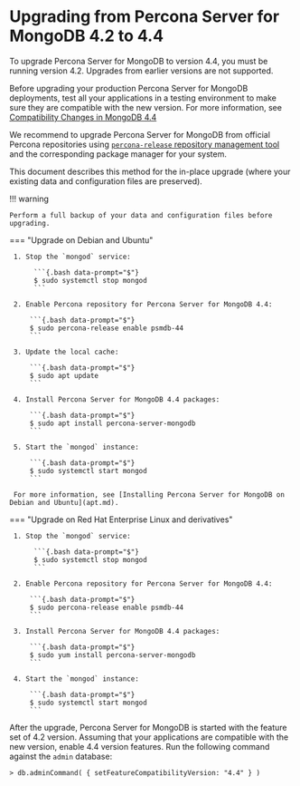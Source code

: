 # Upgrading from Percona Server for MongoDB 4.2 to 4.4

To upgrade Percona Server for MongoDB to version 4.4, you must be running version 4.2. Upgrades from earlier versions are not supported.

Before upgrading your production Percona Server for MongoDB deployments, test all your applications in a testing environment to make sure they are compatible with the new version. For more information, see [Compatibility Changes in MongoDB 4.4](https://docs.mongodb.com/manual/release-notes/4.4-compatibility/)

We recommend to upgrade Percona Server for MongoDB from official Percona repositories using [`percona-release` repository management tool](https://docs.percona.com/percona-software-repositories/index.html) and
the corresponding package manager for your system. 

This document describes this method for the in-place upgrade (where your existing data and configuration files are preserved).


!!! warning 

    Perform a full backup of your data and configuration files before upgrading.

=== "Upgrade on Debian and Ubuntu"

     1. Stop the `mongod` service:

          ```{.bash data-prompt="$"}
          $ sudo systemctl stop mongod
          ```

     2. Enable Percona repository for Percona Server for MongoDB 4.4:

         ```{.bash data-prompt="$"}
         $ sudo percona-release enable psmdb-44
         ```

     3. Update the local cache:

         ```{.bash data-prompt="$"}
         $ sudo apt update
         ```

     4. Install Percona Server for MongoDB 4.4 packages:

         ```{.bash data-prompt="$"}
         $ sudo apt install percona-server-mongodb
         ```

     5. Start the `mongod` instance:

         ```{.bash data-prompt="$"}
         $ sudo systemctl start mongod
         ```

     For more information, see [Installing Percona Server for MongoDB on Debian and Ubuntu](apt.md).

=== "Upgrade on Red Hat Enterprise Linux and derivatives"

     1. Stop the `mongod` service:

          ```{.bash data-prompt="$"}
          $ sudo systemctl stop mongod
          ```

     2. Enable Percona repository for Percona Server for MongoDB 4.4:

         ```{.bash data-prompt="$"}
         $ sudo percona-release enable psmdb-44
         ``` 

     3. Install Percona Server for MongoDB 4.4 packages:

         ```{.bash data-prompt="$"}
         $ sudo yum install percona-server-mongodb
         ```

     4. Start the `mongod` instance:

         ```{.bash data-prompt="$"}
         $ sudo systemctl start mongod
         ```

After the upgrade, Percona Server for MongoDB is started with the feature set of 4.2 version. Assuming that your applications are compatible with the new version, enable 4.4 version features. Run the following command against the `admin` database:

```{.javascript data-prompt=">"}
> db.adminCommand( { setFeatureCompatibilityVersion: "4.4" } )
```
